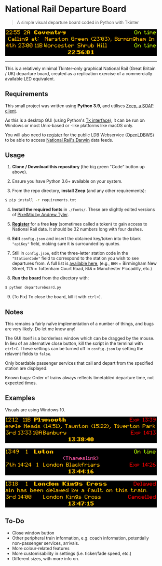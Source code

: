 # National Rail Departure Board
> A simple visual departure board coded in Python with Tkinter

![Departure Board Example](images/example.png)

___

This is a relatively minimal Tkinter-only graphical National Rail (Great Britain / UK) departure board, created as a replication exercise of a commercially available LED equivalent.


## Requirements

This small project was written using **Python 3.9**, and utilises [Zeep, a SOAP client](https://docs.python-zeep.org/en/master/).

As this is a desktop GUI (using Python's [Tk interface](https://docs.python.org/3/library/tkinter.html)), it can be run on Windows or most Unix-based or -like platforms like macOS only.

You will also need to [register](http://realtime.nationalrail.co.uk/OpenLDBWSRegistration/) for the public LDB Webservice [(OpenLDBWS)](https://lite.realtime.nationalrail.co.uk/openldbws/) to be able to access [National Rail's Darwin](https://www.nationalrail.co.uk/100296.aspx) data feeds.


## Usage

1. **Clone / Download this repository** (the big green "Code" button up above).

2. Ensure you have Python 3.6+ available on your system.

3. From the repo directory, **install Zeep** (and any other requirements):

```bash
$ pip install -r requirements.txt
```

4. **Install the required fonts** in `./fonts/`. These are slightly edited versions of [PixelMix by Andrew Tyler](https://www.dafont.com/pixelmix.font).

5. **[Register](http://realtime.nationalrail.co.uk/OpenLDBWSRegistration/)** for a free **key** (sometimes called a token) to gain access to National Rail data. It should be 32 numbers long with four dashes.

6. **Edit** `config.json` and insert the obtained key/token into the blank `"apiKey"` field, making sure it is surrounded by quotes.

7. Still in `config.json`, edit the three-letter station code in the `"StationCode"` field to correspond to the station you wish to see departures from. A full list is [available here](https://www.nationalrail.co.uk/stations_destinations/48541.aspx), (e.g., `BHM` = Birmingham New Street, `TCR` = Tottenham Court Road, `MAN` = Manchester Piccadilly, etc.)

8. **Run the board** from the directory with:

```bash
$ python departureboard.py
```

9. (To Fix) To close the board, kill it with `ctrl+C`.




## Notes

This remains a fairly naïve implementation of a number of things, and bugs are very likely. Do let me know any!

The GUI itself is a borderless window which can be dragged by the mouse. In lieu of an alternative close button, kill the script in the terminal with `ctrl+C`. These settings can be turned off in `config.json` by setting the relavent fields to `false`.

Only boardable passenger services that call and depart from the specified station are displayed.

Known bugs: Order of trains always reflects timetabled departure time, not expected times.




## Examples

Visuals are using Windows 10.

![Departure Board Example 2](images/example2.png)

![Departure Board Example 3](images/example3.png)

![Departure Board Example 4](images/example4.png)




## To-Do

 - Close window button
 - Other peripheral train information, e.g. coach information, potentially non-passenger services, arrivals.
 - More colour-related features
 - More customisability in settings (i.e. ticker/fade speed, etc.)
 - Different sizes, with more info on.